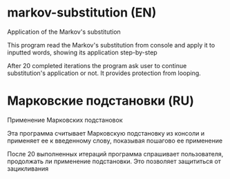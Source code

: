 # markov-substitution (EN)
Application of the Markov's substitution

This program read the Markov's substitution from console and apply it to inputted words, showing its application step-by-step

After 20 completed iterations the program ask user to continue substitution's application or not. It provides protection from looping.

# Марковские подстановки (RU)
Применение Марковских подстановок

Эта программа считывает Марковскую подстановку из консоли и применяет ее к введенному слову, показывая пошагово ее применение

После 20 выполненных итераций программа спрашивает пользователя, продолжать ли применение подстановки. Это позволяет защититься от зацикливания
